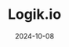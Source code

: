 ---  
layout: startup_page  
title: "Logik.io"  
id: "logik.io"  
permalink: "/logikiologik.io10082024/"  
website: "https://www.logik.io"  
funding_round: "Series B"  
funding_amount: "$25M"  
investors: "Emergence Capital, High Alpha, ServiceNow Ventures, Salesforce Ventures, GoBig, Permanent Capital"  
about: "Logik.io offers a composable, AI-enabled CPQ (Configure, Price, Quote) platform designed to simplify complex omnichannel transaction processes and enhance customer experiences. Its platform combines advanced product configuration, discovery, and recommendation engines with a centralized transaction management hub. The company aims to revolutionize how businesses maximize revenue through CPQ and digital commerce."  
markets: "Software, AI, CPQ, eCommerce, B2B, Information Technology, Sales"  
hq: "Deerfield, Illinois, United States"  
founded_year: "2021"  
linkedin: "https://www.linkedin.com/company/logik-io"  
twitter: "https://twitter.com/Logik__io"  
instagram: ""  
facebook: "https://hi-in.facebook.com/logik.io"  
crunchbase: "https://www.crunchbase.com/organization/logik-io"  
pitchbook: "https://pitchbook.com/profiles/company/484073-92"  

date_display: "08-Oct-2024"  
date: "2024-10-08"

# SEO Optimization  
meta_title: "Logik.io - Series B Funding ($25M)"  
meta_description: "Logik.io, Logik.io offers a composable, AI-enabled CPQ (Configure, Price, Quote) platform designed to simplify complex omnichannel transaction processes and enh..."  
meta_keywords: "Logik.io, Software, AI, CPQ, eCommerce, B2B, Information Technology, Sales, Series B funding"  
canonical_url: "https://startup.projectstartups.com/logikiologik.io10082024/"  
---